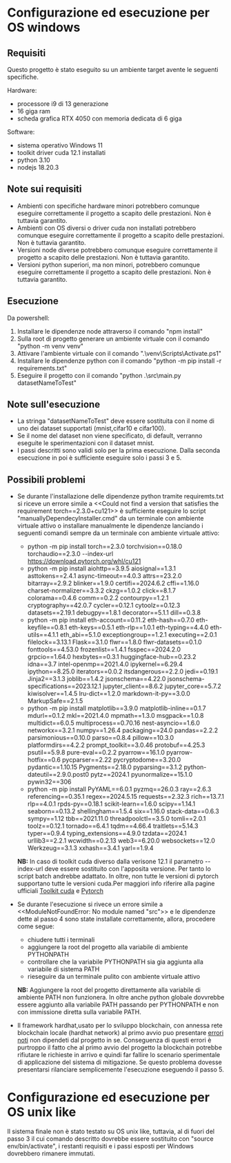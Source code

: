 # Configurazione ed esecuzione per OS windows

## **Requisiti**
Questo progetto è stato eseguito su un ambiente target avente le seguenti specifiche.

Hardware:
- processore i9 di 13 generazione
- 16 giga ram
- scheda grafica RTX 4050 con memoria dedicata di 6 giga

Software:
- sistema operativo Windows 11
- toolkit driver cuda 12.1 installati 
- python 3.10 
- nodejs 18.20.3

## Note sui requisiti
- Ambienti con specifiche hardware minori potrebbero comunque eseguire correttamente il progetto a scapito delle prestazioni. Non è tuttavia garantito.
- Ambienti con OS diversi o driver cuda non installati potrebbero comunque eseguire correttamente il progetto a scapito delle prestazioni. Non è tuttavia garantito.
- Versioni node diverse potrebbero comunque eseguire correttamente il progetto a scapito delle prestazioni. Non è tuttavia garantito.
- Versioni python superiori, ma non minori, potrebbero comunque eseguire correttamente il progetto a scapito delle prestazioni. Non è tuttavia garantito.


## **Esecuzione**
Da powershell:
1. Installare le dipendenze node attraverso il comando "npm install"
2. Sulla root di progetto generare un ambiente virtuale con il comando "python -m venv venv"
3. Attivare l'ambiente virtuale con il comando ".\venv\Scripts\Activate.ps1"
4. Installare le dipendenze python con il comando "python -m pip install -r requirements.txt"
5. Eseguire il progetto con il comando "python .\src\main.py datasetNameToTest"


## Note sull'esecuzione
- La stringa "datasetNameToTest" deve essere sostituita con il nome di uno dei dataset supportati (mnist,cifar10 e cifar100).
- Se il nome del dataset non viene specificato, di default, verranno eseguite le sperimentazioni con il dataset mnist.
- I passi descritti sono validi solo per la prima esecuzione. Dalla seconda esecuzione in poi è sufficiente eseguire solo i passi 3 e 5. 


## Possibili problemi
- Se durante l'installazione delle dipendenze python tramite requiremts.txt si riceve un errore simile a <<Could not find a version that satisfies the requirement torch==2.3.0+cu121>> è sufficiente eseguire lo script "manuallyDependecyInstaller.cmd" da un terminale con ambiente virtuale attivo o installare manualmente le dipendenze lanciando i seguenti comandi sempre da un terminale con ambiente virtuale attivo:
    - python -m pip install torch==2.3.0 torchvision==0.18.0 torchaudio==2.3.0 --index-url https://download.pytorch.org/whl/cu121
    - python -m pip install aiohttp==3.9.5 aiosignal==1.3.1 asttokens==2.4.1 async-timeout==4.0.3 attrs==23.2.0 bitarray==2.9.2 blinker==1.9.0 certifi==2024.6.2 cffi==1.16.0 charset-normalizer==3.3.2 ckzg==1.0.2 click==8.1.7 colorama==0.4.6 comm==0.2.2 contourpy==1.2.1 cryptography==42.0.7 cycler==0.12.1 cytoolz==0.12.3 datasets==2.19.1 debugpy==1.8.1 decorator==5.1.1 dill==0.3.8
    - python -m pip install eth-account==0.11.2 eth-hash==0.7.0 eth-keyfile==0.8.1 eth-keys==0.5.1 eth-rlp==1.0.1 eth-typing==4.4.0 eth-utils==4.1.1 eth_abi==5.1.0 exceptiongroup==1.2.1 executing==2.0.1 filelock==3.13.1 Flask==3.1.0 flwr==1.8.0 flwr-datasets==0.1.0 fonttools==4.53.0 frozenlist==1.4.1 fsspec==2024.2.0 grpcio==1.64.0 hexbytes==0.3.1 huggingface-hub==0.23.2 idna==3.7 intel-openmp==2021.4.0 ipykernel==6.29.4 ipython==8.25.0 iterators==0.0.2 itsdangerous==2.2.0 jedi==0.19.1 Jinja2==3.1.3 joblib==1.4.2 jsonschema==4.22.0 jsonschema-specifications==2023.12.1 jupyter_client==8.6.2 jupyter_core==5.7.2 kiwisolver==1.4.5 lru-dict==1.2.0 markdown-it-py==3.0.0 MarkupSafe==2.1.5
    - python -m pip install matplotlib==3.9.0 matplotlib-inline==0.1.7 mdurl==0.1.2 mkl==2021.4.0 mpmath==1.3.0 msgpack==1.0.8 multidict==6.0.5 multiprocess==0.70.16 nest-asyncio==1.6.0 networkx==3.2.1 numpy==1.26.4 packaging==24.0 pandas==2.2.2 parsimonious==0.10.0 parso==0.8.4 pillow==10.3.0 platformdirs==4.2.2 prompt_toolkit==3.0.46 protobuf==4.25.3 psutil==5.9.8 pure-eval==0.2.2 pyarrow==16.1.0 pyarrow-hotfix==0.6 pycparser==2.22 pycryptodome==3.20.0 pydantic==1.10.15 Pygments==2.18.0 pyparsing==3.1.2 python-dateutil==2.9.0.post0 pytz==2024.1 pyunormalize==15.1.0 pywin32==306
    - python -m pip install PyYAML==6.0.1 pyzmq==26.0.3 ray==2.6.3 referencing==0.35.1 regex==2024.5.15 requests==2.32.3 rich==13.7.1 rlp==4.0.1 rpds-py==0.18.1 scikit-learn==1.6.0 scipy==1.14.1 seaborn==0.13.2 shellingham==1.5.4 six==1.16.0 stack-data==0.6.3 sympy==1.12 tbb==2021.11.0 threadpoolctl==3.5.0 tomli==2.0.1 toolz==0.12.1 tornado==6.4.1 tqdm==4.66.4 traitlets==5.14.3 typer==0.9.4 typing_extensions==4.9.0 tzdata==2024.1 urllib3==2.2.1 wcwidth==0.2.13 web3==6.20.0 websockets==12.0 Werkzeug==3.1.3 xxhash==3.4.1 yarl==1.9.4
    

    **NB:** In caso di toolkit cuda diverso dalla verisone 12.1 il parametro --index-url deve essere sostituito con l'apposita versione. Per tanto lo script batch andrebbe adattato. In oltre, non tutte le versioni di pytorch supportano tutte le versioni cuda.Per maggiori info riferire alla pagine ufficiali [Toolkit cuda](https://developer.nvidia.com/cuda-toolkit) e [Pytorch](https://pytorch.org/)
- Se durante l'esecuzione si rivece un errore simile a <<ModuleNotFoundError: No module named "src">> e le dipendenze dette al passo 4 sono state installate correttamente, allora, procedere come segue:
    - chiudere tutti i terminali
    - aggiungere la root del progetto alla variabile di ambiente PYTHONPATH
    - controllare che la variabile PYTHONPATH sia gia aggiunta alla variabile di sistema PATH
    - rieseguire da un terminale pulito con ambiente virtuale attivo
    
    **NB:** Aggiungere la root del progetto direttamente alla variabile di ambiente PATH non funzionera. In oltre anche python globale dovvrebbe essere aggiunto alla variabile PATH passando per PYTHONPATH e non con immissione diretta sulla variabile PATH.
- Il framework hardhat,usato per lo sviluppo blockchain, con annessa rete blockchain locale (hardhat network) al primo avvio puo presentare [errori noti](https://hardhat.org/hardhat-runner/docs/errors) non dipendeti dal progetto in se. Conseguenza di questi errori è purtroppo il fatto che al primo avvio del progetto la blockchain potrebbe rifiutare le richieste in arrivo e quindi far fallire lo scenario sperimentale di applicazione del sistema di mitigazione. Se questo problema dovesse presentarsi rilanciare semplicemente l'esecuzione eseguendo il passo 5.

# Configurazione ed esecuzione per OS unix like
Il sistema finale non è stato testato su OS unix like, tuttavia, al di fuori del passo 3 il  cui comando descritto dovrebbe essere sostituito con "source env/bin/activate", i restanti requisiti e i passi esposti per Windows dovrebbero rimanere immutati.





